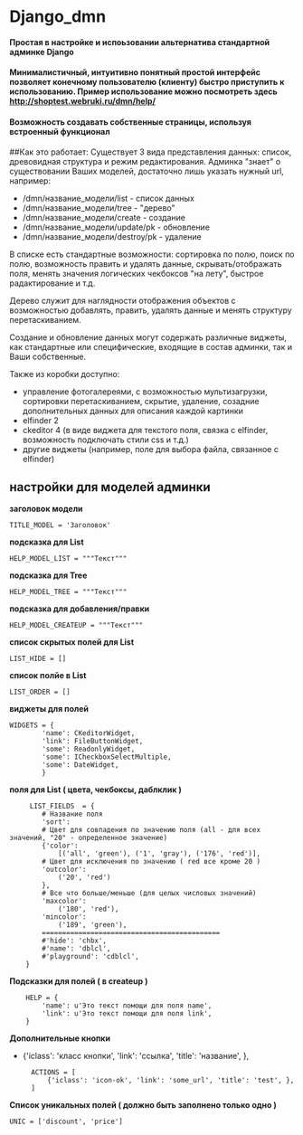 # Django_dmn
#### Простая в настройке и испоьзовании альтернатива стандартной админке Django
#### Минималистичный, интуитивно понятный простой интерфейс позволяет конечному пользователю (клиенту) быстро приступить к использованию. Пример использование можно посмотреть здесь http://shoptest.webruki.ru/dmn/help/
#### Возможность создавать собственные страницы, используя встроенный функционал

##Как это работает:
Существует 3 вида представления данных: список, древовидная структура и режим редактирования.
Админка "знает" о существовании Ваших моделей, достаточно лишь указать нужный url, например:
* /dmn/название_модели/list - список данных
* /dmn/название_модели/tree - "дерево"
* /dmn/название_модели/create - создание
* /dmn/название_модели/update/pk - обновление
* /dmn/название_модели/destroy/pk - удаление


В списке есть стандартные возможности: сортировка по полю, поиск по полю, возможность править и удалять данные,
скрывать/отображать поля, менять значения логических чекбоксов "на лету", быстрое радактирование и т.д.

Дерево служит для наглядности отображения объектов с возможностью добавлять, править, удалять данные и менять структуру перетаскиванием.

Создание и обновление данных могут содержать различные виджеты, как стандартные или специфические, входящие в состав админки, так и Ваши собственные. 

Также из коробки доступно:
* управление фотогалереями, с возможностью  мультизагрузки, сортировки перетаскиванием, скрытие, удаление, созадние дополнительных данных для описания каждой картинки
* elfinder 2
* ckeditor 4 (в виде виджета для текстого поля, связка с elfinder, возможность подключать стили css и т.д.)
* другие виджеты (например, поле для выбора файла, связанное с elfinder)


## настройки для моделей админки
**заголовок модели**

    TITLE_MODEL = 'Заголовок'

**подсказка для List**

    HELP_MODEL_LIST = """Текст"""

**подсказка для Tree**

    HELP_MODEL_TREE = """Текст"""

**подсказка для добавления/правки**

    HELP_MODEL_CREATEUP = """Текст"""

**список скрытых полей для List**

    LIST_HIDE = []

**список полйе в List**

    LIST_ORDER = []


**виджеты для полей**

    WIDGETS = {
            'name': CKeditorWidget,
            'link': FileButtonWidget,
            'some': ReadonlyWidget,
            'some': ICheckboxSelectMultiple,
            'some': DateWidget,
            }

**поля для List ( цвета, чекбоксы, даблклик )**

         LIST_FIELDS  = {
            # Название поля
            'sort':
            # Цвет для совпадения по значению поля (all - для всех значений, "20" - определенное значение)
            {'color':
                [('all', 'green'), ('1', 'gray'), ('176', 'red')],
            # Цвет для исключения по значению ( red все кроме 20 )
            'outcolor':
                ('20', 'red')
            },
            # Все что больше/меньше (для целых числовых значений)
            'maxcolor':
                ('180', 'red'),
            'mincolor':
                ('189', 'green'),
            ============================================
            #'hide': 'chbx',
            #'name': 'dblcl',
            #'playground': 'cdblcl',
        }

**Подсказки для полей ( в createup )**

        HELP = {
            'name': u'Это текст помощи для поля name',
            'link': u'Это текст помощи для поля link',
        }

**Дополнительные кнопки**
* {'iclass': 'класс кнопки', 'link': 'ссылка', 'title': 'название', },

        ACTIONS = [
            {'iclass': 'icon-ok', 'link': 'some_url', 'title': 'test', },
        ]

**Список уникальных полей ( должно быть заполнено только одно )**

    UNIC = ['discount', 'price']